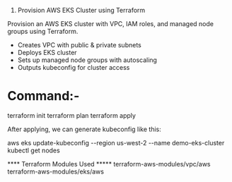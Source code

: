 1. Provision AWS EKS Cluster using Terraform
   
Provision an AWS EKS cluster with VPC, IAM roles, and managed node groups using Terraform.
- Creates VPC with public & private subnets
- Deploys EKS cluster
- Sets up managed node groups with autoscaling
- Outputs kubeconfig for cluster access


Command:-
==============
terraform init
terraform plan
terraform apply

After applying, we can generate kubeconfig like this:

aws eks update-kubeconfig --region us-west-2 --name demo-eks-cluster
kubectl get nodes


****  Terraform Modules Used  *****
terraform-aws-modules/vpc/aws
terraform-aws-modules/eks/aws
